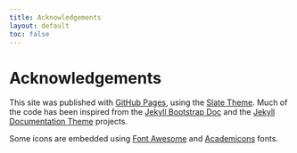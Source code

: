 ```yaml
---
title: Acknowledgements
layout: default
toc: false
---
```


# Acknowledgements

This site was published with [GitHub Pages](https://pages.github.com), using the [Slate Theme](https://github.com/pages-themes/slate). Much of the code has been inspired from the [Jekyll Bootstrap Doc](https://github.com/mistic100/jekyll-bootstrap-doc) and the [Jekyll Documentation Theme](https://idratherbewriting.com/documentation-theme-jekyll/index.html) projects. 

Some icons are embedded using [Font Awesome](https://fontawesome.com/) and [Academicons](https://jpswalsh.github.io/academicons/) fonts.
